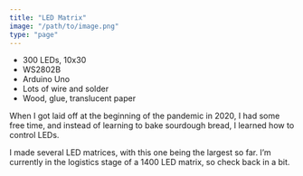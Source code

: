 ```yaml
---
title: "LED Matrix"
image: "/path/to/image.png"
type: "page"
---
```


- 300 LEDs, 10x30
- WS2802B
- Arduino Uno
- Lots of wire and solder
- Wood, glue, translucent paper


When I got laid off at the beginning of the pandemic in 2020, I had some free time, and instead of learning to bake sourdough bread, I learned how to control LEDs.

I made several LED matrices, with this one being the largest so far. I’m currently in the logistics stage of a 1400 LED matrix, so check back in a bit.

